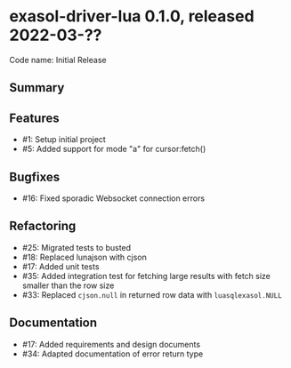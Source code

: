 # exasol-driver-lua 0.1.0, released 2022-03-??

Code name: Initial Release

## Summary

## Features

* #1: Setup initial project
* #5: Added support for mode "a" for cursor:fetch()

## Bugfixes

* #16: Fixed sporadic Websocket connection errors

## Refactoring

* #25: Migrated tests to busted
* #18: Replaced lunajson with cjson
* #17: Added unit tests
* #35: Added integration test for fetching large results with fetch size smaller than the row size
* #33: Replaced `cjson.null` in returned row data with `luasqlexasol.NULL`

## Documentation

* #17: Added requirements and design documents
* #34: Adapted documentation of error return type
